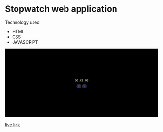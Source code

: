 # Stopwatch web application


Technology used

- HTML
- CSS
- JAVASCRIPT


![projectImg](projectImg.png)

[live link](http://abhijs21.netlify.app)
